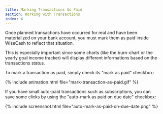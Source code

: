 ```yaml
---
title: Marking Transactions As Paid
section: Working with Transactions
index: 4
---
```


Once planned transactions have occurred for real and have been materialized on your bank account, you must mark them as paid inside WiseCash to reflect that situation.

<div class='alert alert-info' role='alert'>
  <i class="fa fa-warning"></i> This is especially important since some charts (like the burn-chart or the yearly goal income tracker) will display different informations based on the transactions status.
</div>

To mark a transaction as paid, simply check its "mark as paid" checkbox:

{% include animation.html file="mark-transaction-as-paid.gif" %}

If you have small auto-paid transactions such as subscriptions, you can save some clicks by using the "auto-mark as paid on due date" checkbox:

{% include screenshot.html file="auto-mark-as-paid-on-due-date.png" %}
